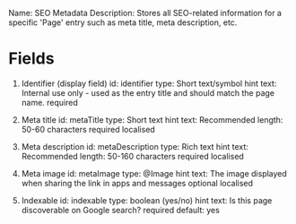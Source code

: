 Name: SEO Metadata
Description: Stores all SEO-related information for a specific 'Page' entry such as meta title, meta description, etc.

# Fields

1. Identifier (display field)
   id: identifier
   type: Short text/symbol
   hint text: Internal use only - used as the entry title and should match the page name.
   required

2. Meta title
   id: metaTitle
   type: Short text
   hint text: Recommended length: 50-60 characters
   required
   localised

3. Meta description
   id: metaDescription
   type: Rich text
   hint text: Recommended length: 50-160 characters
   required
   localised

4. Meta image
   id: metaImage
   type: @Image
   hint text: The image displayed when sharing the link in apps and messages
   optional
   localised

5. Indexable
   id: indexable
   type: boolean (yes/no)
   hint text: Is this page discoverable on Google search?
   required
   default: yes

